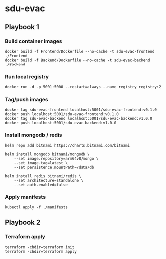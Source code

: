 # sdu-evac

## Playbook 1

### Build container images

```console
docker build -f Frontend/Dockerfile --no-cache -t sdu-evac-frontend ./Frontend
docker build -f Backend/Dockerfile --no-cache -t sdu-evac-backend ./Backend
```

### Run local registry

```console
docker run -d -p 5001:5000 --restart=always --name registry registry:2
```

### Tag/push images

```console
docker tag sdu-evac-frontend localhost:5001/sdu-evac-frontend:v0.1.0
docker push localhost:5001/sdu-evac-frontend:v0.1.0
docker tag sdu-evac-backend localhost:5001/sdu-evac-backend:v1.0.0
docker push localhost:5001/sdu-evac-backend:v1.0.0
```

### Install mongodb / redis

```console
helm repo add bitnami https://charts.bitnami.com/bitnami
```

```console
helm install mongodb bitnami/mongodb \
    --set image.repository=arm64v8/mongo \
    --set image.tag=latest \
    --set persistence.mountPath=/data/db
```

```console
helm install redis bitnami/redis \
    --set architecture=standalone \
    --set auth.enabled=false
```

### Apply manifests

```console
kubectl apply -f ./manifests
```

## Playbook 2

### Terraform apply

```console
terraform -chdir=terraform init
terraform -chdir=terraform apply
```
